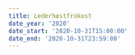 ```yaml
---
title: Lederhøstfrokost
date_year: '2020'
date_start: '2020-10-31T15:00:00'
date_end: '2020-10-31T23:59:00'
---
```



